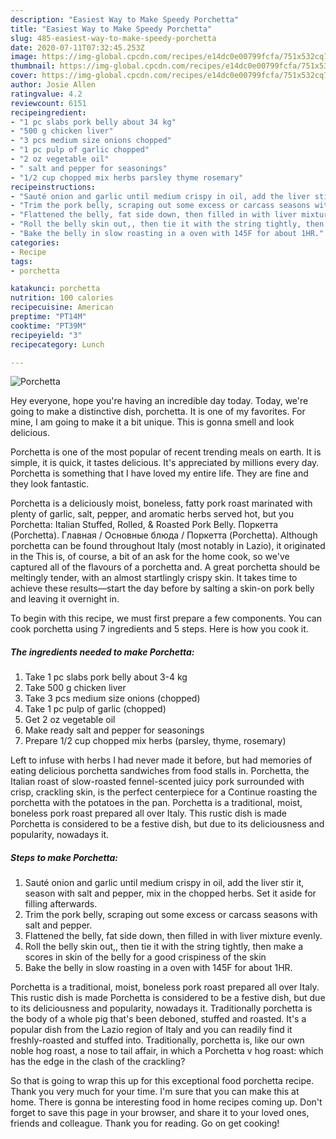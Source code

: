```yaml
---
description: "Easiest Way to Make Speedy Porchetta"
title: "Easiest Way to Make Speedy Porchetta"
slug: 485-easiest-way-to-make-speedy-porchetta
date: 2020-07-11T07:32:45.253Z
image: https://img-global.cpcdn.com/recipes/e14dc0e00799fcfa/751x532cq70/porchetta-recipe-main-photo.jpg
thumbnail: https://img-global.cpcdn.com/recipes/e14dc0e00799fcfa/751x532cq70/porchetta-recipe-main-photo.jpg
cover: https://img-global.cpcdn.com/recipes/e14dc0e00799fcfa/751x532cq70/porchetta-recipe-main-photo.jpg
author: Josie Allen
ratingvalue: 4.2
reviewcount: 6151
recipeingredient:
- "1 pc slabs pork belly about 34 kg"
- "500 g chicken liver"
- "3 pcs medium size onions chopped"
- "1 pc pulp of garlic chopped"
- "2 oz vegetable oil"
- " salt and pepper for seasonings"
- "1/2 cup chopped mix herbs parsley thyme rosemary"
recipeinstructions:
- "Sauté onion and garlic until medium crispy in oil, add the liver stir it, season with salt and pepper, mix in the chopped herbs. Set it aside for filling afterwards."
- "Trim the pork belly, scraping out some excess or carcass seasons with salt and pepper."
- "Flattened the belly, fat side down, then filled in with liver mixture evenly."
- "Roll the belly skin out,, then tie it with the string tightly, then make a scores in skin of the belly for a good crispiness of the skin"
- "Bake the belly in slow roasting in a oven with 145F for about 1HR."
categories:
- Recipe
tags:
- porchetta

katakunci: porchetta 
nutrition: 100 calories
recipecuisine: American
preptime: "PT14M"
cooktime: "PT39M"
recipeyield: "3"
recipecategory: Lunch

---
```



![Porchetta](https://img-global.cpcdn.com/recipes/e14dc0e00799fcfa/751x532cq70/porchetta-recipe-main-photo.jpg)

Hey everyone, hope you're having an incredible day today. Today, we're going to make a distinctive dish, porchetta. It is one of my favorites. For mine, I am going to make it a bit unique. This is gonna smell and look delicious.

Porchetta is one of the most popular of recent trending meals on earth. It is simple, it is quick, it tastes delicious. It's appreciated by millions every day. Porchetta is something that I have loved my entire life. They are fine and they look fantastic.

Porchetta is a deliciously moist, boneless, fatty pork roast marinated with plenty of garlic, salt, pepper, and aromatic herbs served hot, but you Porchetta: Italian Stuffed, Rolled, &amp; Roasted Pork Belly. Поркетта (Porchetta). Главная / Основные блюда / Поркетта (Porchetta). Although porchetta can be found throughout Italy (most notably in Lazio), it originated in the This is, of course, a bit of an ask for the home cook, so we&#39;ve captured all of the flavours of a porchetta and. A great porchetta should be meltingly tender, with an almost startlingly crispy skin. It takes time to achieve these results—start the day before by salting a skin-on pork belly and leaving it overnight in.


To begin with this recipe, we must first prepare a few components. You can cook porchetta using 7 ingredients and 5 steps. Here is how you cook it.

<!--inarticleads1-->

##### The ingredients needed to make Porchetta:

1. Take 1 pc slabs pork belly about 3-4 kg
1. Take 500 g chicken liver
1. Take 3 pcs medium size onions (chopped)
1. Take 1 pc pulp of garlic (chopped)
1. Get 2 oz vegetable oil
1. Make ready  salt and pepper for seasonings
1. Prepare 1/2 cup chopped mix herbs (parsley, thyme, rosemary)


Left to infuse with herbs I had never made it before, but had memories of eating delicious porchetta sandwiches from food stalls in. Porchetta, the Italian roast of slow-roasted fennel-scented juicy pork surrounded with crisp, crackling skin, is the perfect centerpiece for a Continue roasting the porchetta with the potatoes in the pan. Porchetta is a traditional, moist, boneless pork roast prepared all over Italy. This rustic dish is made Porchetta is considered to be a festive dish, but due to its deliciousness and popularity, nowadays it. 

<!--inarticleads2-->

##### Steps to make Porchetta:

1. Sauté onion and garlic until medium crispy in oil, add the liver stir it, season with salt and pepper, mix in the chopped herbs. Set it aside for filling afterwards.
1. Trim the pork belly, scraping out some excess or carcass seasons with salt and pepper.
1. Flattened the belly, fat side down, then filled in with liver mixture evenly.
1. Roll the belly skin out,, then tie it with the string tightly, then make a scores in skin of the belly for a good crispiness of the skin
1. Bake the belly in slow roasting in a oven with 145F for about 1HR.


Porchetta is a traditional, moist, boneless pork roast prepared all over Italy. This rustic dish is made Porchetta is considered to be a festive dish, but due to its deliciousness and popularity, nowadays it. Traditionally porchetta is the body of a whole pig that&#39;s been deboned, stuffed and roasted. It&#39;s a popular dish from the Lazio region of Italy and you can readily find it freshly-roasted and stuffed into. Traditionally, porchetta is, like our own noble hog roast, a nose to tail affair, in which a Porchetta v hog roast: which has the edge in the clash of the crackling? 

So that is going to wrap this up for this exceptional food porchetta recipe. Thank you very much for your time. I'm sure that you can make this at home. There is gonna be interesting food in home recipes coming up. Don't forget to save this page in your browser, and share it to your loved ones, friends and colleague. Thank you for reading. Go on get cooking!
